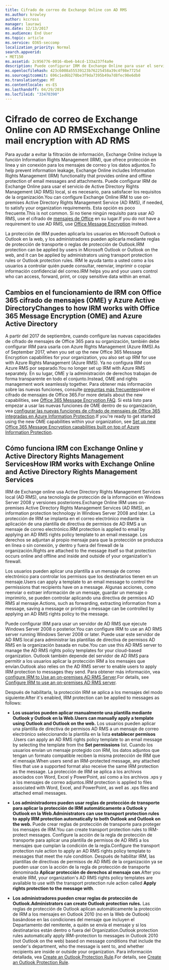 ```yaml
---
title: Cifrado de correo de Exchange Online con AD RMS
ms.author: krowley
author: kccross
manager: laurawi
ms.date: 12/13/2017
ms.audience: End User
ms.topic: article
ms.service: O365-seccomp
localization_priority: Normal
search.appverid:
- MET150
ms.assetid: 2c956776-0016-4be6-b4cd-133a237f4a9e
description: Puede configurar IRM de Exchange Online para usar el servicio de Active Directory Rights Management (AD RMS) local, si es necesario, para satisfacer los requisitos de la organización. Esta opción es poco frecuente. Si no tiene ningún requisito para usar AD RMS, use el cifrado de mensajes de Office en su lugar.
ms.openlocfilehash: 423c6008a55539123b76225458a39c4f98e7725d
ms.sourcegitcommit: 696c1ed6b270be3f9da7395b49a7d8fec98e6db0
ms.translationtype: MT
ms.contentlocale: es-ES
ms.lasthandoff: 04/29/2019
ms.locfileid: "33470390"
---
```

# <a name="exchange-online-mail-encryption-with-ad-rms"></a><span data-ttu-id="594c2-105">Cifrado de correo de Exchange Online con AD RMS</span><span class="sxs-lookup"><span data-stu-id="594c2-105">Exchange Online mail encryption with AD RMS</span></span>

<span data-ttu-id="594c2-106">Para ayudar a evitar la filtración de información, Exchange Online incluye la función Information Rights Management (IRM), que ofrece protección en línea y sin conexión para los mensajes de correo y los datos adjuntos.</span><span class="sxs-lookup"><span data-stu-id="594c2-106">To help prevent information leakage, Exchange Online includes Information Rights Management (IRM) functionality that provides online and offline protection of email messages and attachments.</span></span> <span data-ttu-id="594c2-107">Puede configurar IRM de Exchange Online para usar el servicio de Active Directory Rights Management (AD RMS) local, si es necesario, para satisfacer los requisitos de la organización.</span><span class="sxs-lookup"><span data-stu-id="594c2-107">You can configure Exchange Online IRM to use on-premises Active Directory Rights Management Service (AD RMS), if needed, to satisfy your organization requirements.</span></span> <span data-ttu-id="594c2-108">Esta opción es poco frecuente.</span><span class="sxs-lookup"><span data-stu-id="594c2-108">This is not common.</span></span> <span data-ttu-id="594c2-109">Si no tiene ningún requisito para usar AD RMS, use el cifrado de [mensajes de Office](ome.md) en su lugar.</span><span class="sxs-lookup"><span data-stu-id="594c2-109">If you do not have a requirement to use AD RMS, use [Office Message Encryption](ome.md) instead.</span></span> 

<span data-ttu-id="594c2-110">La protección de IRM pueden aplicarla los usuarios en Microsoft Outlook o Outlook en la web, y los administradores pueden aplicarla mediante reglas de protección de transporte o reglas de protección de Outlook.</span><span class="sxs-lookup"><span data-stu-id="594c2-110">IRM protection can be applied by users in Microsoft Outlook or Outlook on the web, and it can be applied by administrators using transport protection rules or Outlook protection rules.</span></span> <span data-ttu-id="594c2-111">IRM le ayuda tanto a usted como a los usuarios a controlar quién puede consultar, reenviar, imprimir o copiar información confidencial del correo.</span><span class="sxs-lookup"><span data-stu-id="594c2-111">IRM helps you and your users control who can access, forward, print, or copy sensitive data within an email.</span></span>
  
## <a name="changes-to-how-irm-works-with-office-365-message-encryption-ome-and-azure-active-directory"></a><span data-ttu-id="594c2-112">Cambios en el funcionamiento de IRM con Office 365 cifrado de mensajes (OME) y Azure Active Directory</span><span class="sxs-lookup"><span data-stu-id="594c2-112">Changes to how IRM works with Office 365 Message Encryption (OME) and Azure Active Directory</span></span>

<span data-ttu-id="594c2-113">A partir del 2017 de septiembre, cuando configure las nuevas capacidades de cifrado de mensajes de Office 365 para su organización, también debe configurar IRM para usarla con Azure Rights Management (Azure RMS).</span><span class="sxs-lookup"><span data-stu-id="594c2-113">As of September 2017, when you set up the new Office 365 Message Encryption capabilities for your organization, you also set up IRM for use with Azure Rights Management (Azure RMS).</span></span> <span data-ttu-id="594c2-114">Ya no configura IRM con Azure RMS por separado.</span><span class="sxs-lookup"><span data-stu-id="594c2-114">You no longer set up IRM with Azure RMS separately.</span></span> <span data-ttu-id="594c2-115">En su lugar, OME y la administración de derechos trabajan de forma transparente en todo el conjunto.</span><span class="sxs-lookup"><span data-stu-id="594c2-115">Instead, OME and rights management work seamlessly together.</span></span> <span data-ttu-id="594c2-116">Para obtener más información sobre las nuevas funciones, consulte [preguntas más frecuentes](https://support.office.com/article/0432dce9-d9b6-4e73-8a13-4a932eb0081e)sobre el cifrado de mensajes de Office 365.</span><span class="sxs-lookup"><span data-stu-id="594c2-116">For more details about the new capabilities, see [Office 365 Message Encryption FAQ](https://support.office.com/article/0432dce9-d9b6-4e73-8a13-4a932eb0081e).</span></span> <span data-ttu-id="594c2-117">Si está listo para empezar a usar las nuevas funciones de OME dentro de su organización, vea [configurar las nuevas funciones de cifrado de mensajes de Office 365 integradas en Azure Information Protection](https://support.office.com/article/7ff0c040-b25c-4378-9904-b1b50210d00e).</span><span class="sxs-lookup"><span data-stu-id="594c2-117">If you're ready to get started using the new OME capabilities within your organization, see [Set up new Office 365 Message Encryption capabilities built on top of Azure Information Protection](https://support.office.com/article/7ff0c040-b25c-4378-9904-b1b50210d00e).</span></span>
  
## <a name="how-irm-works-with-exchange-online-and-active-directory-rights-management-services"></a><span data-ttu-id="594c2-118">Cómo funciona IRM con Exchange Online y Active Directory Rights Management Services</span><span class="sxs-lookup"><span data-stu-id="594c2-118">How IRM works with Exchange Online and Active Directory Rights Management Services</span></span>

<span data-ttu-id="594c2-119">IRM de Exchange online usa Active Directory Rights Management Services local (AD RMS), una tecnología de protección de la información en Windows Server 2008 y versiones posteriores.</span><span class="sxs-lookup"><span data-stu-id="594c2-119">Exchange Online IRM uses on-premises Active Directory Rights Management Services (AD RMS), an information protection technology in Windows Server 2008 and later.</span></span> <span data-ttu-id="594c2-120">La protección de IRM se implanta en el correo electrónico mediante la aplicación de una plantilla de directiva de permisos de AD RMS a un mensaje de correo electrónico.</span><span class="sxs-lookup"><span data-stu-id="594c2-120">IRM protection is applied to email by applying an AD RMS rights policy template to an email message.</span></span> <span data-ttu-id="594c2-121">Los derechos se adjuntan al propio mensaje para que la protección se produzca en línea o sin conexión, y dentro y fuera del firewall de la organización.</span><span class="sxs-lookup"><span data-stu-id="594c2-121">Rights are attached to the message itself so that protection occurs online and offline and inside and outside of your organization's firewall.</span></span>
  
<span data-ttu-id="594c2-122">Los usuarios pueden aplicar una plantilla a un mensaje de correo electrónico para controlar los permisos que los destinatarios tienen en un mensaje.</span><span class="sxs-lookup"><span data-stu-id="594c2-122">Users can apply a template to an email message to control the permissions that recipients have on a message.</span></span> <span data-ttu-id="594c2-123">Algunas acciones, como reenviar o extraer información de un mensaje, guardar un mensaje o imprimirlo, se pueden controlar aplicando una directiva de permisos AD RMS al mensaje.</span><span class="sxs-lookup"><span data-stu-id="594c2-123">Actions, such as forwarding, extracting information from a message, saving a message or printing a message can be controlled by applying an AD RMS rights policy to the message.</span></span>
  
<span data-ttu-id="594c2-124">Puede configurar IRM para usar un servidor de AD RMS que ejecute Windows Server 2008 o posterior.</span><span class="sxs-lookup"><span data-stu-id="594c2-124">You can configure IRM to use an AD RMS server running Windows Server 2008 or later.</span></span> <span data-ttu-id="594c2-125">Puede usar este servidor de AD RMS local para administrar las plantillas de directiva de permisos AD RMS en la organización basada en nube.</span><span class="sxs-lookup"><span data-stu-id="594c2-125">You can use this AD RMS server to manage the AD RMS rights policy templates for your cloud-based organization.</span></span> <span data-ttu-id="594c2-126">Outlook también depende del servidor de AD RMS para permitir a los usuarios aplicar la protección IRM a los mensajes que envían.</span><span class="sxs-lookup"><span data-stu-id="594c2-126">Outlook also relies on the AD RMS server to enable users to apply IRM protection to messages they send.</span></span> <span data-ttu-id="594c2-127">Para obtener más información, vea [configure IRM to Use an on-premises AD RMS Server](configure-irm-to-use-an-on-premises-ad-rms-server.md).</span><span class="sxs-lookup"><span data-stu-id="594c2-127">For details, see [Configure IRM to use an on-premises AD RMS server](configure-irm-to-use-an-on-premises-ad-rms-server.md).</span></span> 
  
<span data-ttu-id="594c2-128">Después de habilitarla, la protección IRM se aplica a los mensajes del modo siguiente:</span><span class="sxs-lookup"><span data-stu-id="594c2-128">After it's enabled, IRM protection can be applied to messages as follows:</span></span>
  
- <span data-ttu-id="594c2-129">**Los usuarios pueden aplicar manualmente una plantilla mediante Outlook y Outlook en la Web.**</span><span class="sxs-lookup"><span data-stu-id="594c2-129">**Users can manually apply a template using Outlook and Outlook on the web.**</span></span> <span data-ttu-id="594c2-130">Los usuarios pueden aplicar una plantilla de directiva de permisos AD RMS a un mensaje de correo electrónico seleccionando la plantilla en la lista **establecer permisos** .</span><span class="sxs-lookup"><span data-stu-id="594c2-130">Users can apply an AD RMS rights policy template to an email message by selecting the template from the **Set permissions** list.</span></span> <span data-ttu-id="594c2-131">Cuando los usuarios envían un mensaje protegido con IRM, los datos adjuntos que tengan un formato compatible reciben la misma protección de IRM que el mensaje.</span><span class="sxs-lookup"><span data-stu-id="594c2-131">When users send an IRM-protected message, any attached files that use a supported format also receive the same IRM protection as the message.</span></span> <span data-ttu-id="594c2-132">La protección de IRM se aplica a los archivos asociados con Word, Excel y PowerPoint, así como a los archivos .xps y a los mensajes de correo adjuntos.</span><span class="sxs-lookup"><span data-stu-id="594c2-132">IRM protection is applied to files associated with Word, Excel, and PowerPoint, as well as .xps files and attached email messages.</span></span> 
    
- <span data-ttu-id="594c2-133">**Los administradores pueden usar reglas de protección de transporte para aplicar la protección de IRM automáticamente a Outlook y Outlook en la Web.**</span><span class="sxs-lookup"><span data-stu-id="594c2-133">**Administrators can use transport protection rules to apply IRM protection automatically to both Outlook and Outlook on the web.**</span></span> <span data-ttu-id="594c2-134">Puede crear reglas de protección de transporte para proteger los mensajes de IRM.</span><span class="sxs-lookup"><span data-stu-id="594c2-134">You can create transport protection rules to IRM-protect messages.</span></span> <span data-ttu-id="594c2-135">Configure la acción de la regla de protección de transporte para aplicar una plantilla de permisos de AD RMS a los mensajes que cumplan la condición de la regla.</span><span class="sxs-lookup"><span data-stu-id="594c2-135">Configure the transport protection rule action to apply an AD RMS rights policy template to messages that meet the rule condition.</span></span> <span data-ttu-id="594c2-136">Después de habilitar IRM, las plantillas de directivas de permisos de AD RMS de la organización ya se pueden usar con la acción de la regla de protección de transporte denominada **Aplicar protección de derechos al mensaje con**.</span><span class="sxs-lookup"><span data-stu-id="594c2-136">After you enable IRM, your organization's AD RMS rights policy templates are available to use with the transport protection rule action called **Apply rights protection to the message with**.</span></span>
    
- <span data-ttu-id="594c2-137">**Los administradores pueden crear reglas de protección de Outlook.**</span><span class="sxs-lookup"><span data-stu-id="594c2-137">**Administrators can create Outlook protection rules.**</span></span> <span data-ttu-id="594c2-138">Las reglas de protección de Outlook aplican automáticamente la protección de IRM a los mensajes en Outlook 2010 (no en la Web de Outlook) basándose en las condiciones del mensaje que incluyen el Departamento del remitente, a quién se envía el mensaje y si los destinatarios están dentro o fuera del Organization.</span><span class="sxs-lookup"><span data-stu-id="594c2-138">Outlook protection rules automatically apply IRM-protection to messages in Outlook 2010 (not Outlook on the web) based on message conditions that include the sender's department, who the message is sent to, and whether recipients are inside or outside your organization.</span></span> <span data-ttu-id="594c2-139">Para información detallada, vea [Create an Outlook Protection Rule](http://technet.microsoft.com/library/da64750d-faaf-44de-ad8c-888eba7fbdbf.aspx).</span><span class="sxs-lookup"><span data-stu-id="594c2-139">For details, see [Create an Outlook Protection Rule](http://technet.microsoft.com/library/da64750d-faaf-44de-ad8c-888eba7fbdbf.aspx).</span></span>
    

